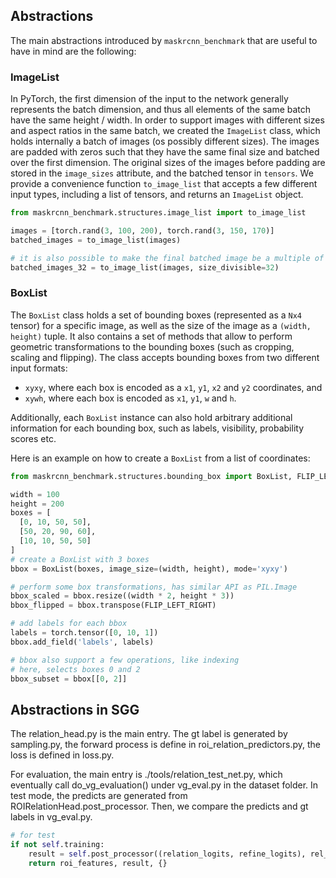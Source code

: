 ## Abstractions
The main abstractions introduced by `maskrcnn_benchmark` that are useful to
have in mind are the following:

### ImageList
In PyTorch, the first dimension of the input to the network generally represents
the batch dimension, and thus all elements of the same batch have the same
height / width.
In order to support images with different sizes and aspect ratios in the same
batch, we created the `ImageList` class, which holds internally a batch of
images (os possibly different sizes). The images are padded with zeros such that
they have the same final size and batched over the first dimension. The original
sizes of the images before padding are stored in the `image_sizes` attribute,
and the batched tensor in `tensors`.
We provide a convenience function `to_image_list` that accepts a few different
input types, including a list of tensors, and returns an `ImageList` object.

```python
from maskrcnn_benchmark.structures.image_list import to_image_list

images = [torch.rand(3, 100, 200), torch.rand(3, 150, 170)]
batched_images = to_image_list(images)

# it is also possible to make the final batched image be a multiple of a number
batched_images_32 = to_image_list(images, size_divisible=32)
```

### BoxList
The `BoxList` class holds a set of bounding boxes (represented as a `Nx4` tensor) for
a specific image, as well as the size of the image as a `(width, height)` tuple.
It also contains a set of methods that allow to perform geometric
transformations to the bounding boxes (such as cropping, scaling and flipping).
The class accepts bounding boxes from two different input formats:
- `xyxy`, where each box is encoded as a `x1`, `y1`, `x2` and `y2` coordinates, and
- `xywh`, where each box is encoded as `x1`, `y1`, `w` and `h`.

Additionally, each `BoxList` instance can also hold arbitrary additional information
for each bounding box, such as labels, visibility, probability scores etc.

Here is an example on how to create a `BoxList` from a list of coordinates:
```python
from maskrcnn_benchmark.structures.bounding_box import BoxList, FLIP_LEFT_RIGHT

width = 100
height = 200
boxes = [
  [0, 10, 50, 50],
  [50, 20, 90, 60],
  [10, 10, 50, 50]
]
# create a BoxList with 3 boxes
bbox = BoxList(boxes, image_size=(width, height), mode='xyxy')

# perform some box transformations, has similar API as PIL.Image
bbox_scaled = bbox.resize((width * 2, height * 3))
bbox_flipped = bbox.transpose(FLIP_LEFT_RIGHT)

# add labels for each bbox
labels = torch.tensor([0, 10, 1])
bbox.add_field('labels', labels)

# bbox also support a few operations, like indexing
# here, selects boxes 0 and 2
bbox_subset = bbox[[0, 2]]
```

## Abstractions in SGG

The relation_head.py is the main entry. The gt label is generated by sampling.py, 
the forward process is define in roi_relation_predictors.py, the loss is defined in loss.py.

For evaluation, the main entry is ./tools/relation_test_net.py, which eventually call do_vg_evaluation() under vg_eval.py 
in the dataset folder. In test mode, the predicts are generated from ROIRelationHead.post_processor.
Then, we compare the predicts and gt labels in vg_eval.py.

```python
# for test
if not self.training:
    result = self.post_processor((relation_logits, refine_logits), rel_pair_idxs, proposals)
    return roi_features, result, {}
```



